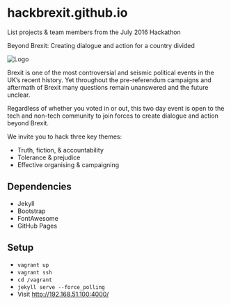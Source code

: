 # hackbrexit.github.io

List projects & team members from the July 2016 Hackathon

Beyond Brexit: Creating dialogue and action for a country divided

![Logo](https://info.thoughtworks.com/rs/199-QDE-291/images/HackBrexit.png)

Brexit is one of the most controversial and seismic political events in the UK’s recent history. Yet throughout the pre-referendum campaigns and aftermath of Brexit many questions remain unanswered and the future unclear.

Regardless of whether you voted in or out, this two day event is open to the tech and non-tech community to join forces to create dialogue and action beyond Brexit.


We invite you to hack three key themes:

* Truth, fiction, & accountability
* Tolerance & prejudice
* Effective organising & campaigning

## Dependencies

* Jekyll
* Bootstrap
* FontAwesome
* GitHub Pages

## Setup

* `vagrant up`
* `vagrant ssh`
* `cd /vagrant`
* `jekyll serve --force_polling`
* Visit http://192.168.51.100:4000/
